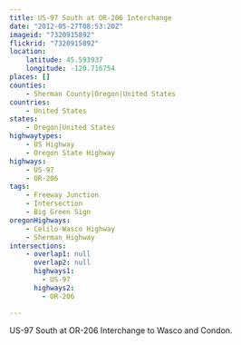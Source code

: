 ```yaml
---
title: US-97 South at OR-206 Interchange
date: "2012-05-27T08:53:20Z"
imageid: "7320915892"
flickrid: "7320915892"
location:
    latitude: 45.593937
    longitude: -120.716754
places: []
counties:
    - Sherman County|Oregon|United States
countries:
    - United States
states:
    - Oregon|United States
highwaytypes:
    - US Highway
    - Oregon State Highway
highways:
    - US-97
    - OR-206
tags:
    - Freeway Junction
    - Intersection
    - Big Green Sign
oregonHighways:
    - Celilo-Wasco Highway
    - Sherman Highway
intersections:
    - overlap1: null
      overlap2: null
      highways1:
        - US-97
      highways2:
        - OR-206

---
```

US-97 South at OR-206 Interchange to Wasco and Condon.